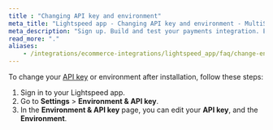 ```yaml
---
title : "Changing API key and environment"
meta_title: "Lightspeed app - Changing API key and environment - MultiSafepay Docs"
meta_description: "Sign up. Build and test your payments integration. Explore our products and services. Use our API Reference, SDKs, and wrappers. Get support."
read_more: "."
aliases:
    - /integrations/ecommerce-integrations/lightspeed_app/faq/change-environment/
---
```


To change your [API key](/faq/general/multisafepay-glossary/#api-key) or environment after installation, follow these steps:

1. Sign in to your Lightspeed app.
2. Go to **Settings** > **Environment & API key**.
3. In the **Environment & API key** page, you can edit your **API key**, and the **Environment**.
